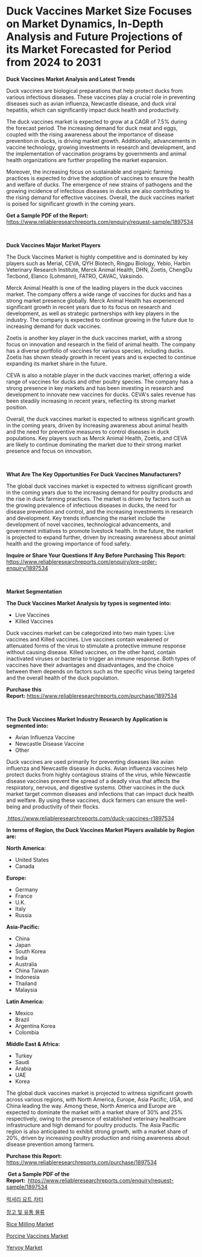 <p><h1>Duck Vaccines Market Size Focuses on Market Dynamics, In-Depth Analysis and Future Projections of its Market Forecasted for Period from 2024 to 2031</h1></p><p><strong>Duck Vaccines Market Analysis and Latest Trends</strong></p>
<p><p>Duck vaccines are biological preparations that help protect ducks from various infectious diseases. These vaccines play a crucial role in preventing diseases such as avian influenza, Newcastle disease, and duck viral hepatitis, which can significantly impact duck health and productivity.</p><p>The duck vaccines market is expected to grow at a CAGR of 7.5% during the forecast period. The increasing demand for duck meat and eggs, coupled with the rising awareness about the importance of disease prevention in ducks, is driving market growth. Additionally, advancements in vaccine technology, growing investments in research and development, and the implementation of vaccination programs by governments and animal health organizations are further propelling the market expansion.</p><p>Moreover, the increasing focus on sustainable and organic farming practices is expected to drive the adoption of vaccines to ensure the health and welfare of ducks. The emergence of new strains of pathogens and the growing incidence of infectious diseases in ducks are also contributing to the rising demand for effective vaccines. Overall, the duck vaccines market is poised for significant growth in the coming years.</p></p>
<p><strong>Get a Sample PDF of the Report:&nbsp;</strong> <a href="https://www.reliableresearchreports.com/enquiry/request-sample/1897534">https://www.reliableresearchreports.com/enquiry/request-sample/1897534</a></p>
<p>&nbsp;</p>
<p><strong>Duck Vaccines Major Market Players</strong></p>
<p><p>The Duck Vaccines Market is highly competitive and is dominated by key players such as Merial, CEVA, QYH Biotech, Ringpu Biology, Yebio, Harbin Veterinary Research Institute, Merck Animal Health, DHN, Zoetis, ChengDu Tecbond, Elanco (Lohmann), FATRO, CAVAC, Vaksindo.</p><p>Merck Animal Health is one of the leading players in the duck vaccines market. The company offers a wide range of vaccines for ducks and has a strong market presence globally. Merck Animal Health has experienced significant growth in recent years due to its focus on research and development, as well as strategic partnerships with key players in the industry. The company is expected to continue growing in the future due to increasing demand for duck vaccines.</p><p>Zoetis is another key player in the duck vaccines market, with a strong focus on innovation and research in the field of animal health. The company has a diverse portfolio of vaccines for various species, including ducks. Zoetis has shown steady growth in recent years and is expected to continue expanding its market share in the future.</p><p>CEVA is also a notable player in the duck vaccines market, offering a wide range of vaccines for ducks and other poultry species. The company has a strong presence in key markets and has been investing in research and development to innovate new vaccines for ducks. CEVA's sales revenue has been steadily increasing in recent years, reflecting its strong market position.</p><p>Overall, the duck vaccines market is expected to witness significant growth in the coming years, driven by increasing awareness about animal health and the need for preventive measures to control diseases in duck populations. Key players such as Merck Animal Health, Zoetis, and CEVA are likely to continue dominating the market due to their strong market presence and focus on innovation.</p></p>
<p>&nbsp;</p>
<p><strong>What Are The Key Opportunities For Duck Vaccines Manufacturers?</strong></p>
<p><p>The global duck vaccines market is expected to witness significant growth in the coming years due to the increasing demand for poultry products and the rise in duck farming practices. The market is driven by factors such as the growing prevalence of infectious diseases in ducks, the need for disease prevention and control, and the increasing investments in research and development. Key trends influencing the market include the development of novel vaccines, technological advancements, and government initiatives to promote livestock health. In the future, the market is projected to expand further, driven by increasing awareness about animal health and the growing importance of food safety.</p></p>
<p><strong>Inquire or Share Your Questions If Any Before Purchasing This Report:</strong> <a href="https://www.reliableresearchreports.com/enquiry/pre-order-enquiry/1897534">https://www.reliableresearchreports.com/enquiry/pre-order-enquiry/1897534</a></p>
<p>&nbsp;</p>
<p><strong>Market Segmentation</strong></p>
<p><strong>The Duck Vaccines Market Analysis by types is segmented into:</strong></p>
<p><ul><li>Live Vaccines</li><li>Killed Vaccines</li></ul></p>
<p><p>Duck vaccines market can be categorized into two main types: Live vaccines and Killed vaccines. Live vaccines contain weakened or attenuated forms of the virus to stimulate a protective immune response without causing disease. Killed vaccines, on the other hand, contain inactivated viruses or bacteria to trigger an immune response. Both types of vaccines have their advantages and disadvantages, and the choice between them depends on factors such as the specific virus being targeted and the overall health of the duck population.</p></p>
<p><strong>Purchase this Report:&nbsp;</strong><a href="https://www.reliableresearchreports.com/purchase/1897534">https://www.reliableresearchreports.com/purchase/1897534</a></p>
<p>&nbsp;</p>
<p><strong>The Duck Vaccines Market Industry Research by Application is segmented into:</strong></p>
<p><ul><li>Avian Influenza Vaccine</li><li>Newcastle Disease Vaccine</li><li>Other</li></ul></p>
<p><p>Duck vaccines are used primarily for preventing diseases like avian influenza and Newcastle disease in ducks. Avian influenza vaccines help protect ducks from highly contagious strains of the virus, while Newcastle disease vaccines prevent the spread of a deadly virus that affects the respiratory, nervous, and digestive systems. Other vaccines in the duck market target common diseases and infections that can impact duck health and welfare. By using these vaccines, duck farmers can ensure the well-being and productivity of their flocks.</p></p>
<p><a href="https://www.reliableresearchreports.com/duck-vaccines-r1897534">&nbsp;https://www.reliableresearchreports.com/duck-vaccines-r1897534</a></p>
<p><strong>In terms of Region, the Duck Vaccines Market Players available by Region are:</strong></p>
<p>
    <p> <strong> North America: </strong>
        <ul>
            <li>United States</li>
            <li>Canada</li>
        </ul>
        </p> 
    <p> <strong> Europe: </strong>
        <ul>
            <li>Germany</li>
            <li>France</li>
            <li>U.K.</li>
            <li>Italy</li>
            <li>Russia</li>
        </ul>
        </p> 
    <p> <strong> Asia-Pacific: </strong>
        <ul>
            <li>China</li>
            <li>Japan</li>
            <li>South Korea</li>
            <li>India</li>
            <li>Australia</li>
            <li>China Taiwan</li>
            <li>Indonesia</li>
            <li>Thailand</li>
            <li>Malaysia</li>
        </ul>
        </p> 
    <p> <strong> Latin America: </strong>
        <ul>
            <li>Mexico</li>
            <li>Brazil</li>
            <li>Argentina Korea</li>
            <li>Colombia</li>
        </ul>
        </p> 
    <p> <strong> Middle East & Africa: </strong>
        <ul>
            <li>Turkey</li>
            <li>Saudi</li>
            <li>Arabia</li>
            <li>UAE</li>
            <li>Korea</li>
        </ul>
    </p>
    </p>
<p><p>The global duck vaccines market is projected to witness significant growth across various regions, with North America, Europe, Asia Pacific, USA, and China leading the way. Among these, North America and Europe are expected to dominate the market with a market share of 30% and 25% respectively, owing to the presence of established veterinary healthcare infrastructure and high demand for poultry products. The Asia Pacific region is also anticipated to exhibit strong growth, with a market share of 20%, driven by increasing poultry production and rising awareness about disease prevention among farmers.</p></p>
<p><strong>Purchase this Report: </strong><a href="https://www.reliableresearchreports.com/purchase/1897534">https://www.reliableresearchreports.com/purchase/1897534</a></p>
<p>&nbsp;<strong>Get a Sample PDF of the Report:&nbsp;&nbsp;</strong><a href="https://www.reliableresearchreports.com/enquiry/request-sample/1897534">https://www.reliableresearchreports.com/enquiry/request-sample/1897534</a></p>
<p><strong></strong></p>
<p><p><a href="https://medium.com/@joananitzsche/%EA%B3%A0%EA%B8%89-%EC%9A%94%ED%8A%B8-%EC%9E%84%EB%8C%80-%EC%8B%9C%EC%9E%A5-2031%EB%85%84%EA%B9%8C%EC%A7%80%EC%9D%98-%ED%8A%B8%EB%A0%8C%EB%93%9C-%EC%98%88%EC%B8%A1-%EB%B0%8F-%EA%B2%BD%EC%9F%81-%EB%B6%84%EC%84%9D-1fc8c54abb88">럭셔리 요트 차터</a></p><p><a href="https://medium.com/@achimcoteanu1/2024%EB%85%84%EB%B6%80%ED%84%B0-2031%EB%85%84%EA%B9%8C%EC%A7%80%EC%9D%98-%EC%B0%BD%EA%B3%A0-%EB%B0%8F-%EC%9C%A0%ED%86%B5-%EB%AC%BC%EB%A5%98-%EC%8B%9C%EC%9E%A5-%EB%B6%84%EC%84%9D-%EB%B0%8F-%EA%B7%9C%EB%AA%A8-%EC%98%88%EC%B8%A1-dacba9d3fbb4">창고 및 유통 물류</a></p><p><a href="https://www.linkedin.com/pulse/rice-milling-market-size-cagr-trends-2024-2030-minethesearch-5uzfe">Rice Milling Market</a></p><p><a href="https://github.com/lorenzaSchmeler/Market-Research-Report-List-1/blob/main/porcine-vaccines-market.md">Porcine Vaccines Market</a></p><p><a href="https://github.com/ruddyyedelwadw/Market-Research-Report-List-2/blob/main/yervoy-market.md">Yervoy Market</a></p></p>